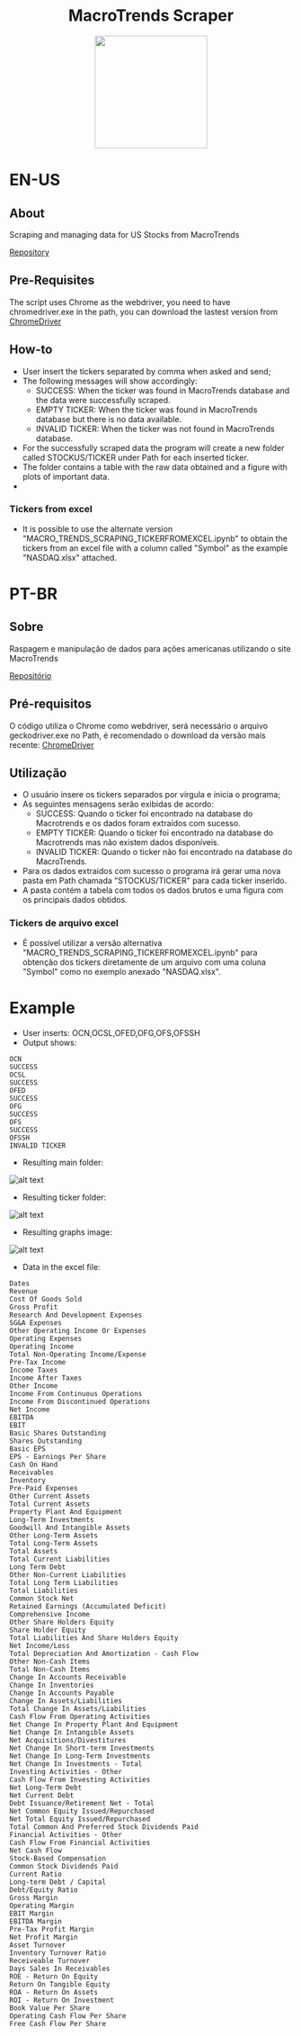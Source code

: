 <div align="center">
<h1>
  MacroTrends Scraper
  </h1>
  <a href="https://www.macrotrends.net/">
  <img src="https://i.imgur.com/j6tEOJG.png" width="200">
  </a>
  </div>
  

# EN-US
## About
Scraping and managing data for US Stocks from MacroTrends

[Repository](https://github.com/capuccino26/Finance)

## Pre-Requisites
The script uses Chrome as the webdriver, you need to have chromedriver.exe in the path, you can download the lastest version from [ChromeDriver](https://chromedriver.chromium.org/downloads)

## How-to
* User insert the tickers separated by comma when asked and send;
* The following messages will show accordingly:
  * SUCCESS: When the ticker was found in MacroTrends database and the data were successfully scraped.
  * EMPTY TICKER: When the ticker was found in MacroTrends database but there is no data available.
  * INVALID TICKER: When the ticker was not found in MacroTrends database.
* For the successfully scraped data the program will create a new folder called STOCKUS/TICKER under Path for each inserted ticker.
* The folder contains a table with the raw data obtained and a figure with plots of important data.
* 
### Tickers from excel
* It is possible to use the alternate version "MACRO_TRENDS_SCRAPING_TICKERFROMEXCEL.ipynb" to obtain the tickers from an excel file with a column called "Symbol" as the example "NASDAQ.xlsx" attached.

# PT-BR
## Sobre
Raspagem e manipulação de dados para ações americanas utilizando o site MacroTrends

[Repositório](https://github.com/capuccino26/Finance)

## Pré-requisitos
O código utiliza o Chrome como webdriver, será necessário o arquivo geckodriver.exe no Path, é recomendado o download da versão mais recente: [ChromeDriver](https://chromedriver.chromium.org/downloads)

## Utilização
* O usuário insere os tickers separados por vírgula e inicia o programa;
* As seguintes mensagens serão exibidas de acordo:
  * SUCCESS: Quando o ticker foi encontrado na database do Macrotrends e os dados foram extraídos com sucesso.
  * EMPTY TICKER: Quando o ticker foi encontrado na database do Macrotrends mas não existem dados disponíveis.
  * INVALID TICKER: Quando o ticker não foi encontrado na database do MacroTrends.
* Para os dados extraídos com sucesso o programa irá gerar uma nova pasta em Path chamada "STOCKUS/TICKER" para cada ticker inserido.
* A pasta contém a tabela com todos os dados brutos e uma figura com os principais dados obtidos.

### Tickers de arquivo excel
* É possível utilizar a versão alternativa "MACRO_TRENDS_SCRAPING_TICKERFROMEXCEL.ipynb" para obtenção dos tickers diretamente de um arquivo com uma coluna "Symbol" como no exemplo anexado "NASDAQ.xlsx".

# Example
  * User inserts: OCN,OCSL,OFED,OFG,OFS,OFSSH
  * Output shows:
  ```
  OCN
SUCCESS
OCSL
SUCCESS
OFED
SUCCESS
OFG
SUCCESS
OFS
SUCCESS
OFSSH
INVALID TICKER
  ```
  * Resulting main folder:
  
  ![alt text](https://i.imgur.com/wNec6uN.png)
  
  * Resulting ticker folder:
  
  ![alt text](https://i.imgur.com/M2exU2C.png)
  
  * Resulting graphs image:
  
  ![alt text](https://i.imgur.com/1vmdavT.png)
  
  * Data in the excel file:
```
Dates
Revenue
Cost Of Goods Sold
Gross Profit
Research And Development Expenses
SG&A Expenses
Other Operating Income Or Expenses
Operating Expenses
Operating Income
Total Non-Operating Income/Expense
Pre-Tax Income
Income Taxes
Income After Taxes
Other Income
Income From Continuous Operations
Income From Discontinued Operations
Net Income
EBITDA
EBIT
Basic Shares Outstanding
Shares Outstanding
Basic EPS
EPS - Earnings Per Share
Cash On Hand
Receivables
Inventory
Pre-Paid Expenses
Other Current Assets
Total Current Assets
Property Plant And Equipment
Long-Term Investments
Goodwill And Intangible Assets
Other Long-Term Assets
Total Long-Term Assets
Total Assets
Total Current Liabilities
Long Term Debt
Other Non-Current Liabilities
Total Long Term Liabilities
Total Liabilities
Common Stock Net
Retained Earnings (Accumulated Deficit)
Comprehensive Income
Other Share Holders Equity
Share Holder Equity
Total Liabilities And Share Holders Equity
Net Income/Loss
Total Depreciation And Amortization - Cash Flow
Other Non-Cash Items
Total Non-Cash Items
Change In Accounts Receivable
Change In Inventories
Change In Accounts Payable
Change In Assets/Liabilities
Total Change In Assets/Liabilities
Cash Flow From Operating Activities
Net Change In Property Plant And Equipment
Net Change In Intangible Assets
Net Acquisitions/Divestitures
Net Change In Short-term Investments
Net Change In Long-Term Investments
Net Change In Investments - Total
Investing Activities - Other
Cash Flow From Investing Activities
Net Long-Term Debt
Net Current Debt
Debt Issuance/Retirement Net - Total
Net Common Equity Issued/Repurchased
Net Total Equity Issued/Repurchased
Total Common And Preferred Stock Dividends Paid
Financial Activities - Other
Cash Flow From Financial Activities
Net Cash Flow
Stock-Based Compensation
Common Stock Dividends Paid
Current Ratio
Long-term Debt / Capital
Debt/Equity Ratio
Gross Margin
Operating Margin
EBIT Margin
EBITDA Margin
Pre-Tax Profit Margin
Net Profit Margin
Asset Turnover
Inventory Turnover Ratio
Receiveable Turnover
Days Sales In Receivables
ROE - Return On Equity
Return On Tangible Equity
ROA - Return On Assets
ROI - Return On Investment
Book Value Per Share
Operating Cash Flow Per Share
Free Cash Flow Per Share
```
